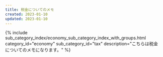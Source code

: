 ```yaml
---
title: 税金についてのメモ
created: 2023-01-10
updated: 2023-01-10
---
```

{% include sub_category_index/economy_sub_category_index_with_groups.html
    category_id="economy"
    sub_category_id="tax"
    description="こちらは税金についてのメモになります。" %}